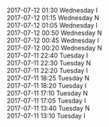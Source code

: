 2017-07-12 01:30 Wednesday  I  
2017-07-12 01:15 Wednesday  N  
2017-07-12 01:05 Wednesday  I  
2017-07-12 00:50 Wednesday  N  
2017-07-12 00:45 Wednesday  I  
2017-07-12 00:20 Wednesday  N  
2017-07-11 22:40 Tuesday  I  
2017-07-11 22:30 Tuesday  N  
2017-07-11 22:20 Tuesday  I  
2017-07-11 18:25 Tuesday  N  
2017-07-11 18:20 Tuesday  I  
2017-07-11 17:10 Tuesday  N  
2017-07-11 17:05 Tuesday  I  
2017-07-11 13:40 Tuesday  N  
2017-07-11 13:10 Tuesday  I  
